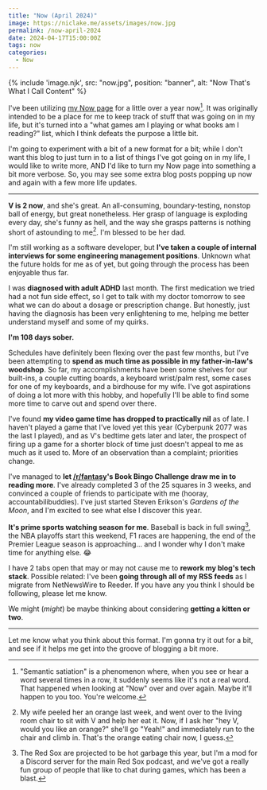 ```yaml
---
title: "Now (April 2024)"
image: https://niclake.me/assets/images/now.jpg
permalink: /now-april-2024
date: 2024-04-17T15:00:00Z
tags: now
categories: 
  - Now
---
```


{% include 'image.njk',
  src: "now.jpg",
  position: "banner",
  alt: "Now That's What I Call Content"
%}

I've been utilizing [my Now page](/now) for a little over a year now[^1]. It was originally intended to be a place for me to keep track of stuff that was going on in my life, but it's turned into a "what games am I playing or what books am I reading?" list, which I think defeats the purpose a little bit.

I'm going to experiment with a bit of a new format for a bit; while I don't want this blog to just turn in to a list of things I've got going on in my life, I would like to write more, AND I'd like to turn my Now page into something a bit more verbose. So, you may see some extra blog posts popping up now and again with a few more life updates.

---

**V is 2 now**, and she's great. An all-consuming, boundary-testing, nonstop ball of energy, but great nonetheless. Her grasp of language is exploding every day, she's funny as hell, and the way she grasps patterns is nothing short of astounding to me[^2]. I'm blessed to be her dad.

I'm still working as a software developer, but **I've taken a couple of internal interviews for some engineering management positions**. Unknown what the future holds for me as of yet, but going through the process has been enjoyable thus far.

I was **diagnosed with adult ADHD** last month. The first medication we tried had a not fun side effect, so I get to talk with my doctor tomorrow to see what we can do about a dosage or prescription change. But honestly, just having the diagnosis has been very enlightening to me, helping me better understand myself and some of my quirks.

**I'm 108 days sober.**

Schedules have definitely been flexing over the past few months, but I've been attempting to **spend as much time as possible in my father-in-law's woodshop**. So far, my accomplishments have been some shelves for our built-ins, a couple cutting boards, a keyboard wrist/palm rest, some cases for one of my keyboards, and a birdhouse for my wife. I've got aspirations of doing a lot more with this hobby, and hopefully I'll be able to find some more time to carve out and spend over there.

I've found **my video game time has dropped to practically nil** as of late. I haven't played a game that I've loved yet this year (Cyberpunk 2077 was the last I played), and as V's bedtime gets later and later, the prospect of firing up a game for a shorter block of time just doesn't appeal to me as much as it used to. More of an observation than a complaint; priorities change.

I've managed to **let [/r/fantasy](https://www.reddit.com/r/Fantasy/)'s Book Bingo Challenge draw me in to reading more**. I've already completed 3 of the 25 squares in 3 weeks, and convinced a couple of friends to participate with me (hooray, accountabilibuddies). I've just started Steven Erikson's _Gardens of the Moon_, and I'm excited to see what else I discover this year.

**It's prime sports watching season for me**. Baseball is back in full swing[^3], the NBA playoffs start this weekend, F1 races are happening, the end of the Premier League season is approaching... and I wonder why I don't make time for anything else. 😂

I have 2 tabs open that may or may not cause me to **rework my blog's tech stack**. Possible related: I've been **going through all of my RSS feeds** as I migrate from NetNewsWire to Reeder. If you have any you think I should be following, please let me know.

We might (_might_) be maybe thinking about considering **getting a kitten or two**.

---

Let me know what you think about this format. I'm gonna try it out for a bit, and see if it helps me get into the groove of blogging a bit more.

[^1]: "Semantic satiation" is a phenomenon where, when you see or hear a word several times in a row, it suddenly seems like it's not a real word. That happened when looking at "Now" over and over again. Maybe it'll happen to you too. You're welcome.
[^2]: My wife peeled her an orange last week, and went over to the living room chair to sit with V and help her eat it. Now, if I ask her "hey V, would you like an orange?" she'll go "Yeah!" and immediately run to the chair and climb in. That's the orange eating chair now, I guess.
[^3]: The Red Sox are projected to be hot garbage this year, but I'm a mod for a Discord server for the main Red Sox podcast, and we've got a really fun group of people that like to chat during games, which has been a blast.
